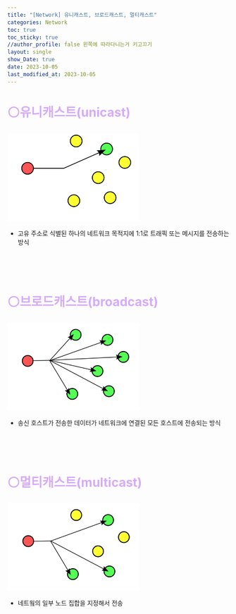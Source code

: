 ```yaml
---
title: "[Network] 유니캐스트, 브로드캐스트, 멀티캐스트"
categories: Network
toc: true
toc_sticky: true
//author_profile: false 왼쪽에 따라다니는거 키고끄기
layout: single
show_Date: true
date: 2023-10-05
last_modified_at: 2023-10-05
---
```


# <span style="color: #D6ABFA;">⚪유니캐스트(unicast)</span>

<img src="./../../assets/images/2023-10-05-Cast/1280px-Unicast.svg.png" width="300" height="200" alt="이미지 설명">

- 고유 주소로 식별된 하나의 네트워크 목적지에 1:1로 트래픽 또는 메시지를 전송하는 방식

<br>

<br>

<br>

# <span style="color: #D6ABFA;">⚪브로드캐스트(broadcast)</span>

<img src="./../../assets/images/2023-10-05-Cast/1280px-Broadcast.svg.png" width="300" height="200" alt="이미지 설명">

- 송신 호스트가 전송한 데이터가 네트워크에 연결된 모든 호스트에 전송되는 방식

<br>

<br>

<br>

# <span style="color: #D6ABFA;">⚪멀티캐스트(multicast)</span>

<img src="./../../assets/images/2023-10-05-Cast/1280px-Multicast.svg.png" width="300" height="200" alt="이미지 설명">

- 네트웤의 일부 노드 집합을 지정해서 전송

